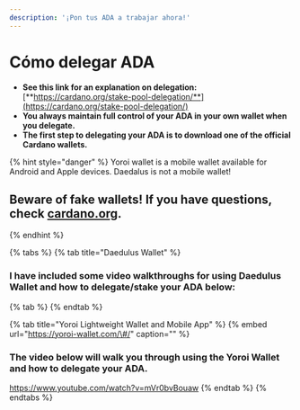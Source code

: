 ```yaml
---
description: '¡Pon tus ADA a trabajar ahora!'
---
```


# Cómo delegar ADA

* **See this link for an explanation on delegation:**  [**https://cardano.org/stake-pool-delegation/**](https://cardano.org/stake-pool-delegation/)
* **You always maintain full control of your ADA in your own wallet when you delegate.**
* **The first step to delegating your ADA is to download one of the official Cardano wallets.**

{% hint style="danger" %}
Yoroi wallet is a mobile wallet available for Android and Apple devices. Daedalus is not a mobile wallet!

## Beware of fake wallets! If you have questions, check [cardano.org](https://cardano.org/stake-pool-delegation#wallets).
{% endhint %}

{% tabs %}
{% tab title="Daedulus Wallet" %}
### I have included some video walkthroughs for using Daedulus Wallet and how to delegate/stake your ADA below:

{% tab %}
{% endtab %}

{% tab title="Yoroi Lightweight Wallet and Mobile App" %}
{% embed url="https://yoroi-wallet.com/\#/" caption="" %}

### The video below will walk you through using the Yoroi Wallet and how to delegate your ADA.

https://www.youtube.com/watch?v=mVr0bvBouaw
{% endtab %}
{% endtabs %}

